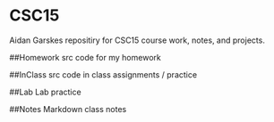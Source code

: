 # CSC15
Aidan Garskes repositiry for CSC15 course work, notes, and projects.

##Homework
src code for my homework

##InClass
src code in class assignments / practice

##Lab
Lab practice

##Notes
Markdown class notes

